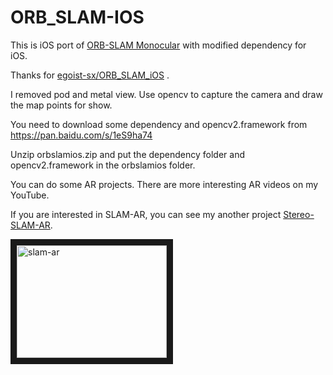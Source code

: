 # ORB_SLAM-IOS
This is iOS port of [ORB-SLAM Monocular](https://github.com/raulmur/ORB_SLAM) with modified dependency for iOS.

Thanks for [egoist-sx/ORB_SLAM_iOS](https://github.com/egoist-sx/ORB_SLAM_iOS) . 

I removed pod and metal view. Use opencv to capture the camera and draw the map points for show.

You need to download some dependency and opencv2.framework from
https://pan.baidu.com/s/1eS9ha74

Unzip orbslamios.zip and put the dependency folder and opencv2.framework in the orbslamios folder.

You can do some AR projects. There are more interesting AR videos on my YouTube.

If you are interested in SLAM-AR, you can see my another project [Stereo-SLAM-AR](https://github.com/ygx2011/Stereo_SLAM_AR).

<a href="https://www.youtube.com/watch?v=rnODCkjPtq4
" target="_blank"><img src="http://img.youtube.com/vi/rnODCkjPtq4/0.jpg"
alt="slam-ar" width="240" height="180" border="10" /></a>

